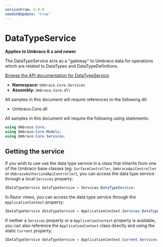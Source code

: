 ```yaml
---
versionFrom: 6.0.0
needsV8Update: "true"
---
```


# DataTypeService

**Applies to Umbraco 6.x and newer**

The DataTypeService acts as a "gateway" to Umbraco data for operations which are related to DataTypes and DataTypeDefinitions.

[Browse the API documentation for DataTypeService](https://our.umbraco.com/apidocs/csharp/api/Umbraco.Core.Services.DataTypeService.html).

 * **Namespace:** `Umbraco.Core.Services` 
 * **Assembly:** `Umbraco.Core.dll`

All samples in this document will require references to the following dll:

* Umbraco.Core.dll

All samples in this document will require the following using statements:
	
```c#
using Umbraco.Core;
using Umbraco.Core.Models;
using Umbraco.Core.Services;
```

## Getting the service

If you wish to use use the data type service in a class that inherits from one of the Umbraco base classes (eg. `SurfaceController`, `UmbracoApiController` or `UmbracoAuthorizedApiController`), you can access the data type service through a local `Services` property:

```c#
IDataTypeService dataTypeService = Services.DataTypeService;
```

In Razor views, you can access the data type service through the `ApplicationContext` property:

```c#
IDataTypeService dataTypeService = ApplicationContext.Services.DataTypeService;
```

If neither a `Services` property or a `ApplicationContext` property is available, you can also reference the `ApplicationContext` class directly and using the static `Current` property:

```c#
IDataTypeService dataTypeService = ApplicationContext.Current.Services.DataTypeService;
```

